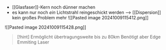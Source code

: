- [[Glasfaser]]-Kern noch dünner machen
- es kann nur noch _ein_ Lichtstrahl reingeschickt werden --> [[Dispersion]] kein großes Problem mehr
![[Pasted image 20241009115412.png]]

![[Pasted image 20241009115428.png]]

> [!hint] Ermöglicht übertragungsweite bis zu 80km
> Benötigt aber Edge Emmiting Laser


